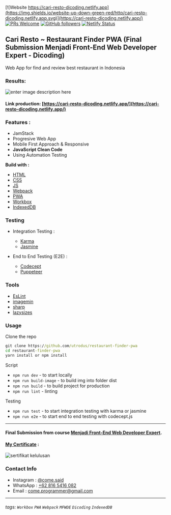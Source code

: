 [![Website https://cari-resto-dicoding.netlify.app](https://img.shields.io/website-up-down-green-red/http/cari-resto-dicoding.netlify.app.svg)](https://cari-resto-dicoding.netlify.app/) [![PRs Welcome](https://img.shields.io/badge/PRs-welcome-brightgreen.svg?style=flat-square)](http://makeapullrequest.com) [![GitHub followers](https://img.shields.io/github/followers/utrodus.svg?style=social&label=Follow&maxAge=2592000)](https://github.com/utrodus?tab=followers)  [![Netlify Status](https://api.netlify.com/api/v1/badges/96a39bea-1725-42e8-8352-68e01209ab37/deploy-status)](https://app.netlify.com/sites/cari-resto-dicoding/deploys)

## Cari Resto ~ Restaurant Finder PWA (Final Submission Menjadi Front-End Web Developer Expert - Dicoding)
Web App for find and review best restaurant in Indonesia

### Results:
![enter image description here](https://i.ibb.co/fCZPF2G/all-devices-black-min.png)

#### Link production: [https://cari-resto-dicoding.netlify.app/](https://cari-resto-dicoding.netlify.app/)

### Features : 
- JamStack
- Progresive Web App
- Mobile First Approach & Responsive
- **JavaScript Clean Code**
- Using Automation Testing


**Build with :**
- [HTML](https://www.w3schools.com/html/)
- [CSS](https://www.w3schools.com/css/)
- [JS](https://www.javascript.com/)
- [Webpack](https://webpack.js.org/)
- [PWA](https://developers.google.com/web/progressive-web-apps)
- [Workbox](https://developers.google.com/web/tools/workbox)
- [IndexedDB](https://developers.google.com/web/ilt/pwa/working-with-indexeddb)


### Testing
- Integration Testing :
  - [Karma](https://karma-runner.github.io)
  - [Jasmine](https://jasmine.github.io/)
  
- End to End Testing (E2E) :
  - [Codecept](https://codecept.io/)
  - [Puppeteer](https://codecept.io/helpers/Puppeteer/#seeinsource)

### Tools
- [EsLint](https://eslint.org/)
- [imagemin](https://github.com/imagemin/imagemin)
- [sharp](https://sharp.pixelplumbing.com/)
- [lazysizes](https://www.npmjs.com/package/lazysizes)


### Usage

Clone the repo

```cmd
git clone https://github.com/utrodus/restaurant-finder-pwa
cd restaurant-finder-pwa
yarn install or npm install
```

Script
- `npm run dev` - to start locally
- `npm run build-image` - to build img into folder dist
- `npm run build` - to build project for production
- `npm run lint` - linting

Testing
- `npm run test` - to start integration testing with karma or jasmine
- `npm run e2e` - to start end to end testing with codecept.js

---

#### Final Submission from course [Menjadi Front-End Web Developer Expert](https://www.dicoding.com/academies/219).

#### [My Certificate](https://www.dicoding.com/certificates/N9ZOD5W40PG5) : 
![sertifikat kelulusan](https://i.ibb.co/Q8MHXLj/sertifikat-min.png)

### Contact Info

- Instagram : [@come.said](https://www.instagram.com/come.said)
- WhatsApp : [+62 816 5416 082](https://wa.me/628165416082)
- Email : [come.programmer@gmail.com](mailto:come.programmer@gmail.com)

---
###### tags: `Workbox` `PWA` `Webpack` `MFWDE` `Dicoding` `IndexedDB`
